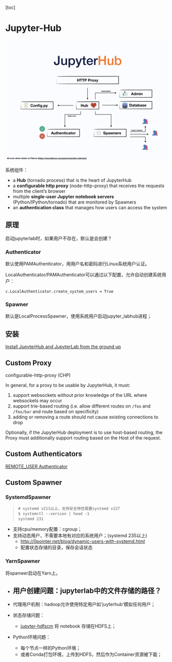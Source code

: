 [toc]

# Jupyter-Hub

<img src="pics/jhub-fluxogram.jpeg" alt="JupyterHub subsystems" style="zoom:67%;" />

系统组件：

- a **Hub** (tornado process) that is the heart of JupyterHub
- a **configurable http proxy** (node-http-proxy) that receives the requests from the client’s browser
- multiple **single-user Jupyter notebook servers** (Python/IPython/tornado) that are monitored by Spawners
- an **authentication class** that manages how users can access the system



## 原理

启动jupyterlab时，如果用户不存在，默认是会创建？

### Authenticator

默认使用PAMAuthenticator，用用户名和密码进行Linux系统用户认证。

LocalAuthenticator/PAMAuthenticator可以通过以下配置，允许自动创建系统用户：

```
c.LocalAuthenticator.create_system_users = True
```

### Spawner

默认是LocalProcessSpawner，使用系统用户启动jupyter_labhub进程；



## 安装

[Install JupyterHub and JupyterLab from the ground up]([https://jupyterhub.readthedocs.io/en/stable/installation-guide-hard.html#install-jupyterhub-and-jupyterlab-from-the-ground-up)



## Custom Proxy

configurable-http-proxy (CHP)

In general, for a proxy to be usable by JupyterHub, it must:

1. support websockets without prior knowledge of the URL where websockets may occur
2. support trie-based routing (i.e. allow different routes on `/foo` and `/foo/bar` and route based on specificity)
3. adding or removing a route should not cause existing connections to drop

Optionally, if the JupyterHub deployment is to use host-based routing, the Proxy must additionally support routing based on the Host of the request.



## Custom Authenticators

[REMOTE_USER Authenticator](https://github.com/cwaldbieser/jhub_remote_user_authenticator) 



## Custom Spawner



### SystemdSpawner

> ```
> # systemd v211以上，支持安全特性需要systemd v227
> $ systemctl --version | head -1
> systemd 231
> ```

- 支持cpu/memory配置：cgroup；
- 支持动态用户，不需要本地有对应的系统用户；(systemd 235以上)
  - http://0pointer.net/blog/dynamic-users-with-systemd.html
  - 配置状态存储的目录，保存会话状态



### YarnSpawner

将spanwer启动在Yarn上。

- 用户创建问题：jupyterlab中的文件存储的路径？
  - 

- 代理用户机制：hadoop允许使用特定用户如'juyterhub'模拟任何用户；

- 状态存储问题：
  - [jupyter-hdfscm](https://jcrist.github.io/hdfscm/) 将 notebook 存储在HDFS上；

- Python环境问题：
  - 每个节点一样的Python环境；
  - 或者Conda打包环境，上传到HDFS，然后作为Container资源被下载；

